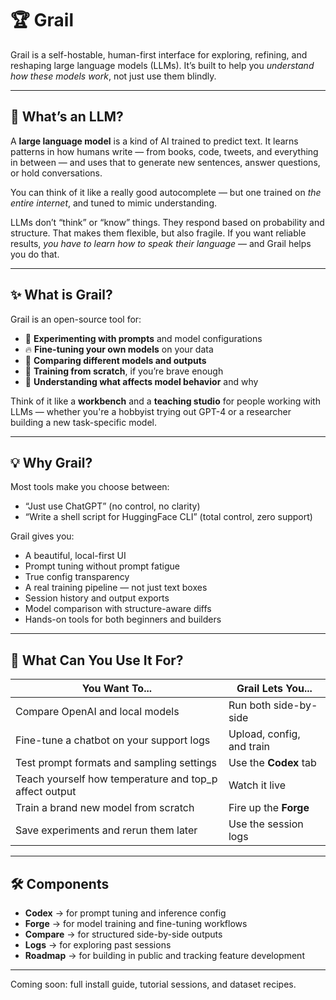 # 🏆 Grail

Grail is a self-hostable, human-first interface for exploring, refining, and reshaping large language models (LLMs). It’s built to help you *understand how these models work*, not just use them
blindly.

---

## 🧠 What’s an LLM?

A **large language model** is a kind of AI trained to predict text. It learns patterns in how humans write — from books, code, tweets, and everything in between — and uses that to generate new
sentences, answer questions, or hold conversations.

You can think of it like a really good autocomplete — but one trained on *the entire internet*, and tuned to mimic understanding.

LLMs don’t “think” or “know” things. They respond based on probability and structure. That makes them flexible, but also fragile. If you want reliable results, *you have to learn how to speak their
language* — and Grail helps you do that.

---

## ✨ What is Grail?

Grail is an open-source tool for:

- 🧪 **Experimenting with prompts** and model configurations
- 🔥 **Fine-tuning your own models** on your data
- 📜 **Comparing different models and outputs**
- 🧰 **Training from scratch**, if you’re brave enough
- 🧠 **Understanding what affects model behavior** and why

Think of it like a **workbench** and a **teaching studio** for people working with LLMs — whether you're a hobbyist trying out GPT-4 or a researcher building a new task-specific model.

---

## 💡 Why Grail?

Most tools make you choose between:

- “Just use ChatGPT” (no control, no clarity)
- “Write a shell script for HuggingFace CLI” (total control, zero support)

Grail gives you:

- A beautiful, local-first UI
- Prompt tuning without prompt fatigue
- True config transparency
- A real training pipeline — not just text boxes
- Session history and output exports
- Model comparison with structure-aware diffs
- Hands-on tools for both beginners and builders

---

## 🔄 What Can You Use It For?

| You Want To...                                         | Grail Lets You...         |
|--------------------------------------------------------|---------------------------|
| Compare OpenAI and local models                        | Run both side-by-side     |
| Fine-tune a chatbot on your support logs               | Upload, config, and train |
| Test prompt formats and sampling settings              | Use the **Codex** tab     |
| Teach yourself how temperature and top_p affect output | Watch it live             |
| Train a brand new model from scratch                   | Fire up the **Forge**     |
| Save experiments and rerun them later                  | Use the session logs      |

---

## 🛠️ Components

- **Codex** → for prompt tuning and inference config
- **Forge** → for model training and fine-tuning workflows
- **Compare** → for structured side-by-side outputs
- **Logs** → for exploring past sessions
- **Roadmap** → for building in public and tracking feature development

---

Coming soon: full install guide, tutorial sessions, and dataset recipes.